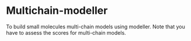 # Multichain-modeller
To build small molecules multi-chain models using modeller.
Note that you have to assess the scores for multi-chain models.
